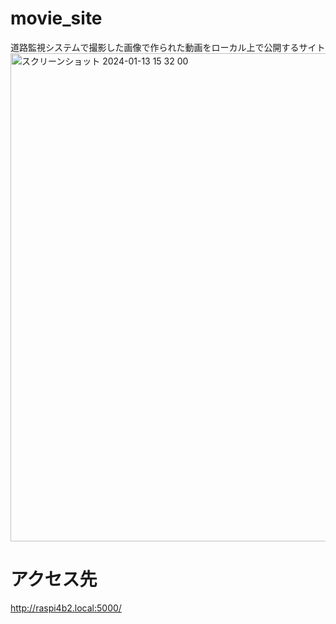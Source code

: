 # movie_site
道路監視システムで撮影した画像で作られた動画をローカル上で公開するサイト
<img width="781" alt="スクリーンショット 2024-01-13 15 32 00" src="https://github.com/tech0x86/movie_site/assets/6120427/cdb383c9-f5ac-494f-aa06-ef84241fba11">

# アクセス先
http://raspi4b2.local:5000/

